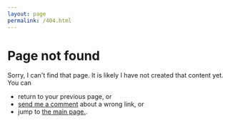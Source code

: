 ```yaml
---
layout: page
permalink: /404.html
---
```


# Page not found

Sorry, I can't find that page. It is likely I have not created that content yet. You can 
- return to your previous page, or 
- [send me a comment](https://github.com/vojtech-filipec/vojtech-filipec.github.io/issues/new) about a wrong link, or 
- jump to <a href="{{ site.baseurl }}/index.html">the main page.</a>.
